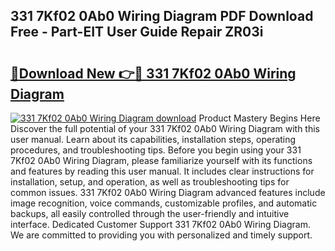 ## 331 7Kf02 0Ab0 Wiring Diagram PDF Download Free - Part-EIT User Guide Repair ZR03i

# <h2><a href="http://dfq3in2.blite.top/?on=331+7Kf02+0Ab0+Wiring+Diagram">🔗Download New 👉🔴 331 7Kf02 0Ab0 Wiring Diagram</a></h2>

[![331 7Kf02 0Ab0 Wiring Diagram download](https://i.imgur.com/lujVjoI.png)](http://dfq3in2.blite.top/?on=331+7Kf02+0Ab0+Wiring+Diagram)
Product Mastery Begins Here Discover the full potential of your 331 7Kf02 0Ab0 Wiring Diagram with this user manual. Learn about its capabilities, installation steps, operating procedures, and troubleshooting tips. Before you begin using your 331 7Kf02 0Ab0 Wiring Diagram, please familiarize yourself with its functions and features by reading this user manual. It includes clear instructions for installation, setup, and operation, as well as troubleshooting tips for common issues. 331 7Kf02 0Ab0 Wiring Diagram advanced features include image recognition, voice commands, customizable profiles, and automatic backups, all easily controlled through the user-friendly and intuitive interface. Dedicated Customer Support 331 7Kf02 0Ab0 Wiring Diagram. We are committed to providing you with personalized and timely support.
